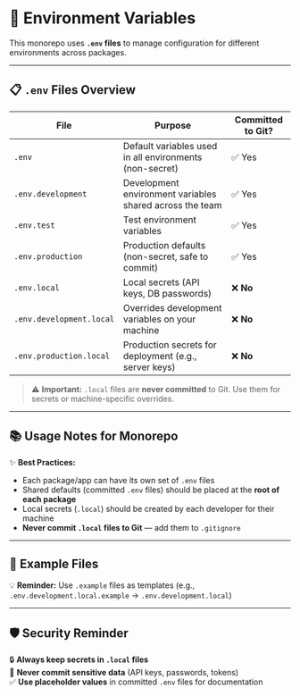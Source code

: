 # 🔐 Environment Variables

This monorepo uses **`.env` files** to manage configuration for different environments across packages.

---

## 📋 `.env` Files Overview

| File                     | Purpose                                                  | Committed to Git? |
| ------------------------ | -------------------------------------------------------- | ----------------- |
| `.env`                   | Default variables used in all environments (non-secret)  | ✅ Yes            |
| `.env.development`       | Development environment variables shared across the team | ✅ Yes            |
| `.env.test`              | Test environment variables                               | ✅ Yes            |
| `.env.production`        | Production defaults (non-secret, safe to commit)         | ✅ Yes            |
| `.env.local`             | Local secrets (API keys, DB passwords)                   | ❌ **No**         |
| `.env.development.local` | Overrides development variables on your machine          | ❌ **No**         |
| `.env.production.local`  | Production secrets for deployment (e.g., server keys)    | ❌ **No**         |

> ⚠️ **Important:** `.local` files are **never committed** to Git. Use them for secrets or machine-specific overrides.

---

## 📚 Usage Notes for Monorepo

✨ **Best Practices:**

- Each package/app can have its own set of `.env` files
- Shared defaults (committed `.env` files) should be placed at the **root of each package**
- Local secrets (`.local`) should be created by each developer for their machine
- **Never commit `.local` files to Git** — add them to `.gitignore`

---

## 📄 Example Files

💡 **Reminder:** Use `.example` files as templates (e.g., `.env.development.local.example` → `.env.development.local`)

---

## 🛡️ Security Reminder

🔒 **Always keep secrets in `.local` files**  
🚫 **Never commit sensitive data** (API keys, passwords, tokens)  
✅ **Use placeholder values** in committed `.env` files for documentation
